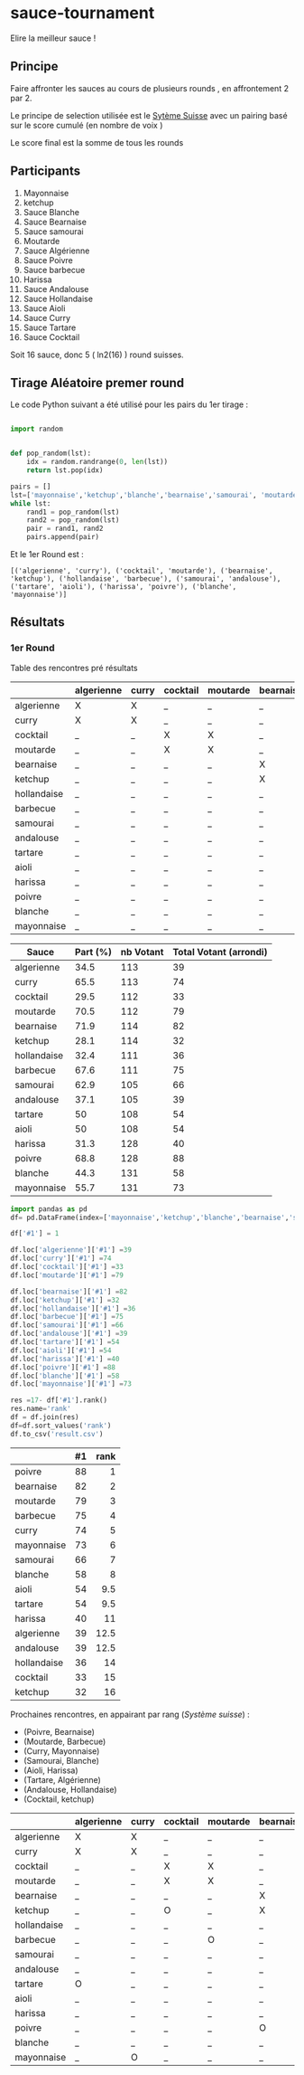 # sauce-tournament

Elire la meilleur sauce !

## Principe

Faire affronter les sauces au cours de plusieurs rounds , en affrontement 2 par 2.

Le principe de selection utilisée est le [Sytème Suisse](https://en.wikipedia.org/wiki/Swiss-system_tournament) avec un pairing basé sur le score cumulé (en nombre de voix )

Le score final est la somme de tous les rounds

## Participants

1. Mayonnaise
1. ketchup
1. Sauce Blanche
1. Sauce Bearnaise
1. Sauce samourai
1. Moutarde
1. Sauce Algérienne
1. Sauce Poivre
1. Sauce barbecue
1. Harissa
1. Sauce Andalouse
1. Sauce Hollandaise
1. Sauce Aioli
1. Sauce Curry
1. Sauce Tartare
1. Sauce Cocktail

Soit 16 sauce, donc 5 ( ln2(16) ) round suisses.

## Tirage Aléatoire premer round

Le code Python suivant a été utilisé pour  les pairs du 1er tirage :

```python

import random


def pop_random(lst):
    idx = random.randrange(0, len(lst))
    return lst.pop(idx)

pairs = []
lst=['mayonnaise','ketchup','blanche','bearnaise','samourai', 'moutarde','algerienne', 'poivre', 'barbecue', 'harissa', 'andalouse', 'hollandaise', 'aioli', 'curry', 'tartare', 'cocktail']
while lst:
    rand1 = pop_random(lst)
    rand2 = pop_random(lst)
    pair = rand1, rand2
    pairs.append(pair)
```

Et le 1er Round est : 

```
[('algerienne', 'curry'), ('cocktail', 'moutarde'), ('bearnaise', 'ketchup'), ('hollandaise', 'barbecue'), ('samourai', 'andalouse'), ('tartare', 'aioli'), ('harissa', 'poivre'), ('blanche', 'mayonnaise')]

```

## Résultats

### 1er Round

Table des rencontres pré résultats

|             | algerienne | curry | cocktail | moutarde | bearnaise | ketchup | hollandaise | barbecue | samourai | andalouse | tartare | aioli | harissa | poivre | blanche | mayonnaise |
| ----------- | ---------- | ----- | -------- | -------- | --------- | ------- | ----------- | -------- | -------- | --------- | ------- | ----- | ------- | ------ | ------- | ---------- |
| algerienne  | X          | X     | _        | _        | _         | _       | _           | _        | _        | _         | _       | _     | _       | _      | _       | _          |
| curry       | X          | X     | _        | _        | _         | _       | _           | _        | _        | _         | _       | _     | _       | _      | _       | _          |
| cocktail    | _          | _     | X        | X        | _         | _       | _           | _        | _        | _         | _       | _     | _       | _      | _       | _          |
| moutarde    | _          | _     | X        | X        | _         | _       | _           | _        | _        | _         | _       | _     | _       | _      | _       | _          |
| bearnaise   | _          | _     | _        | _        | X         | X       | _           | _        | _        | _         | _       | _     | _       | _      | _       | _          |
| ketchup     | _          | _     | _        | _        | X         | X       | _           | _        | _        | _         | _       | _     | _       | _      | _       | _          |
| hollandaise | _          | _     | _        | _        | _         | _       | X           | X        | _        | _         | _       | _     | _       | _      | _       | _          |
| barbecue    | _          | _     | _        | _        | _         | _       | X           | X        | _        | _         | _       | _     | _       | _      | _       | _          |
| samourai    | _          | _     | _        | _        | _         | _       | _           | _        | X        | X         | _       | _     | _       | _      | _       | _          |
| andalouse   | _          | _     | _        | _        | _         | _       | _           | _        | X        | X         | _       | _     | _       | _      | _       | _          |
| tartare     | _          | _     | _        | _        | _         | _       | _           | _        | _        | _         | X       | X     | _       | _      | _       | _          |
| aioli       | _          | _     | _        | _        | _         | _       | _           | _        | _        | _         | X       | X     | _       | _      | _       | _          |
| harissa     | _          | _     | _        | _        | _         | _       | _           | _        | _        | _         | _       | _     | X       | X      | _       | _          |
| poivre      | _          | _     | _        | _        | _         | _       | _           | _        | _        | _         | _       | _     | X       | X      | _       | _          |
| blanche     | _          | _     | _        | _        | _         | _       | _           | _        | _        | _         | _       | _     | _       | _      | X       | X          |
| mayonnaise  | _          | _     | _        | _        | _         | _       | _           | _        | _        | _         | _       | _     | _       | _      | X       | X          |




| Sauce       | Part (%) | nb Votant | Total Votant (arrondi) |
| ----------- | -------- | --------- | ---------------------- |
| algerienne  | 34.5     | 113       | 39                     |
| curry       | 65.5     | 113       | 74                     |
| cocktail    | 29.5     | 112       | 33                     |
| moutarde    | 70.5     | 112       | 79                     |
| bearnaise   | 71.9     | 114       | 82                     |
| ketchup     | 28.1     | 114       | 32                     |
| hollandaise | 32.4     | 111       | 36                     |
| barbecue    | 67.6     | 111       | 75                     |
| samourai    | 62.9     | 105       | 66                     |
| andalouse   | 37.1     | 105       | 39                     |
| tartare     | 50       | 108       | 54                     |
| aioli       | 50       | 108       | 54                     |
| harissa     | 31.3     | 128       | 40                     |
| poivre      | 68.8     | 128       | 88                     |
| blanche     | 44.3     | 131       | 58                     |
| mayonnaise  | 55.7     | 131       | 73                     |





```python
import pandas as pd 
df= pd.DataFrame(index=['mayonnaise','ketchup','blanche','bearnaise','samourai', 'moutarde','algerienne', 'poivre', 'barbecue', 'harissa', 'andalouse', 'hollandaise', 'aioli', 'curry', 'tartare', 'cocktail'])

df['#1'] = 1

df.loc['algerienne']['#1'] =39
df.loc['curry']['#1'] =74
df.loc['cocktail']['#1'] =33
df.loc['moutarde']['#1'] =79

df.loc['bearnaise']['#1'] =82
df.loc['ketchup']['#1'] =32
df.loc['hollandaise']['#1'] =36 
df.loc['barbecue']['#1'] =75
df.loc['samourai']['#1'] =66 
df.loc['andalouse']['#1'] =39 
df.loc['tartare']['#1'] =54 
df.loc['aioli']['#1'] =54 
df.loc['harissa']['#1'] =40 
df.loc['poivre']['#1'] =88 
df.loc['blanche']['#1'] =58 
df.loc['mayonnaise']['#1'] =73 

res =17- df['#1'].rank()
res.name='rank'
df = df.join(res) 
df=df.sort_values('rank')
df.to_csv('result.csv')
```


|             |   #1 | rank |
| :---------- | ---: | ---: |
| poivre      |   88 |    1 |
| bearnaise   |   82 |    2 |
| moutarde    |   79 |    3 |
| barbecue    |   75 |    4 |
| curry       |   74 |    5 |
| mayonnaise  |   73 |    6 |
| samourai    |   66 |    7 |
| blanche     |   58 |    8 |
| aioli       |   54 |  9.5 |
| tartare     |   54 |  9.5 |
| harissa     |   40 |   11 |
| algerienne  |   39 | 12.5 |
| andalouse   |   39 | 12.5 |
| hollandaise |   36 |   14 |
| cocktail    |   33 |   15 |
| ketchup     |   32 |   16 |


Prochaines rencontres, en appairant par rang (*Système suisse*) :

- (Poivre, Bearnaise)
- (Moutarde, Barbecue)
- (Curry, Mayonnaise)
- (Samourai, Blanche)
- (Aioli, Harissa)
- (Tartare, Algérienne)
- (Andalouse, Hollandaise)
- (Cocktail, ketchup)

|             | algerienne | curry | cocktail | moutarde | bearnaise | ketchup | hollandaise | barbecue | samourai | andalouse | tartare | aioli | harissa | poivre | blanche | mayonnaise |
| ----------- | ---------- | ----- | -------- | -------- | --------- | ------- | ----------- | -------- | -------- | --------- | ------- | ----- | ------- | ------ | ------- | ---------- |
| algerienne  | X          | X     | _        | _        | _         | _       | _           | _        | _        | _         | O       | _     | _       | _      | _       | _          |
| curry       | X          | X     | _        | _        | _         | _       | _           | _        | _        | _         | _       | _     | _       | _      | _       | O          |
| cocktail    | _          | _     | X        | X        | _         | O       | _           | _        | _        | _         | _       | _     | _       | _      | _       | _          |
| moutarde    | _          | _     | X        | X        | _         | _       | _           | O        | _        | _         | _       | _     | _       | _      | _       | _          |
| bearnaise   | _          | _     | _        | _        | X         | X       | _           | _        | _        | _         | _       | _     | _       | O      | _       | _          |
| ketchup     | _          | _     | O        | _        | X         | X       | _           | _        | _        | _         | _       | _     | _       | _      | _       | _          |
| hollandaise | _          | _     | _        | _        | _         | _       | X           | X        | _        | O         | _       | _     | _       | _      | _       | _          |
| barbecue    | _          | _     | _        | O        | _         | _       | X           | X        | _        | _         | _       | _     | _       | _      | _       | _          |
| samourai    | _          | _     | _        | _        | _         | _       | _           | _        | X        | X         | _       | _     | _       | _      | O       | _          |
| andalouse   | _          | _     | _        | _        | _         | _       | O           | _        | X        | X         | _       | _     | _       | _      | _       | _          |
| tartare     | O          | _     | _        | _        | _         | _       | _           | _        | _        | _         | X       | X     | _       | _      | _       | _          |
| aioli       | _          | _     | _        | _        | _         | _       | _           | _        | _        | _         | X       | X     | O       | _      | _       | _          |
| harissa     | _          | _     | _        | _        | _         | _       | _           | _        | _        | _         | _       | O     | X       | X      | _       | _          |
| poivre      | _          | _     | _        | _        | O         | _       | _           | _        | _        | _         | _       | _     | X       | X      | _       | _          |
| blanche     | _          | _     | _        | _        | _         | _       | _           | _        | O        | _         | _       | _     | _       | _      | X       | X          |
| mayonnaise  | _          | O     | _        | _        | _         | _       | _           | _        | _        | _         | _       | _     | _       | _      | X       | X          |

